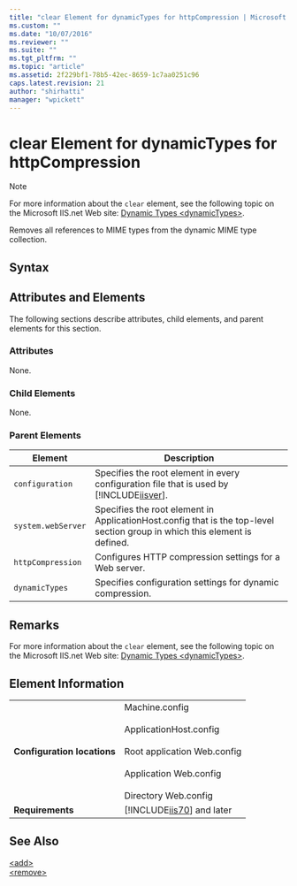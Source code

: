 ```yaml
---
title: "clear Element for dynamicTypes for httpCompression | Microsoft Docs"
ms.custom: ""
ms.date: "10/07/2016"
ms.reviewer: ""
ms.suite: ""
ms.tgt_pltfrm: ""
ms.topic: "article"
ms.assetid: 2f229bf1-78b5-42ec-8659-1c7aa0251c96
caps.latest.revision: 21
author: "shirhatti"
manager: "wpickett"
---
```

# clear Element for dynamicTypes for httpCompression
> [!NOTE]
>  For more information about the `clear` element, see the following topic on the Microsoft IIS.net Web site: [Dynamic Types \<dynamicTypes>](http://www.iis.net/ConfigReference/system.webServer/httpCompression/dynamicTypes).  
  
 Removes all references to MIME types from the dynamic MIME type collection.  
  
## Syntax  
  
## Attributes and Elements  
 The following sections describe attributes, child elements, and parent elements for this section.  
  
### Attributes  
 None.  
  
### Child Elements  
 None.  
  
### Parent Elements  
  
|Element|Description|  
|-------------|-----------------|  
|`configuration`|Specifies the root element in every configuration file that is used by [!INCLUDE[iisver](../../reference/admin/includes/iisver-md.md)].|  
|`system.webServer`|Specifies the root element in ApplicationHost.config that is the top-level section group in which this element is defined.|  
|`httpCompression`|Configures HTTP compression settings for a Web server.|  
|`dynamicTypes`|Specifies configuration settings for dynamic compression.|  
  
## Remarks  
 For more information about the `clear` element, see the following topic on the Microsoft IIS.net Web site: [Dynamic Types \<dynamicTypes>](http://www.iis.net/ConfigReference/system.webServer/httpCompression/dynamicTypes).  
  
## Element Information  
  
|||  
|-|-|  
|**Configuration locations**|Machine.config<br /><br /> ApplicationHost.config<br /><br /> Root application Web.config<br /><br /> Application Web.config<br /><br /> Directory Web.config|  
|**Requirements**|[!INCLUDE[iis70](../../reference/admin/includes/iis70-md.md)] and later|  
  
## See Also  
 [\<add>](../../reference/admin/add-element-for-dynamictypes-for-httpcompression.md)   
 [\<remove>](../../reference/admin/remove-element-for-dynamictypes-for-httpcompression.md)